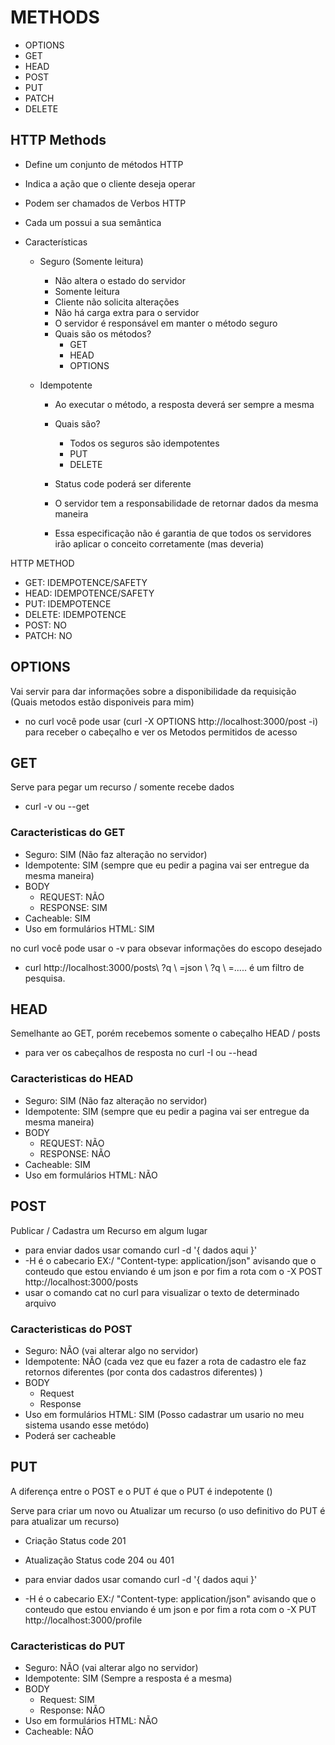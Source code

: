 # METHODS

* OPTIONS
* GET
* HEAD
* POST
* PUT
* PATCH
* DELETE

## HTTP Methods

* Define um conjunto de métodos HTTP
* Indica a ação que o cliente deseja operar
* Podem ser chamados de Verbos HTTP
* Cada um possui a sua semântica
* Características
  
  * Seguro  (Somente leitura)
     * Não altera o estado do servidor
     * Somente leitura
     * Cliente não solicita alterações
     * Não há carga extra para o servidor
     * O servidor é responsável em manter o método seguro
     * Quais são os métodos?
         * GET
         * HEAD
         * OPTIONS
  
  * Idempotente
     * Ao executar o método, a resposta deverá ser sempre a mesma
     * Quais são?
         * Todos os seguros são idempotentes
         * PUT
         * DELETE

     * Status code poderá ser diferente
     * O servidor tem a responsabilidade de retornar dados da mesma maneira
     * Essa especificação não é garantia de que todos os servidores irão aplicar o conceito corretamente (mas deveria)

HTTP METHOD

* GET: IDEMPOTENCE/SAFETY
* HEAD: IDEMPOTENCE/SAFETY
* PUT: IDEMPOTENCE
* DELETE: IDEMPOTENCE
* POST: NO
* PATCH: NO

## OPTIONS

Vai servir para dar informações sobre a disponibilidade da requisição (Quais metodos estão disponiveis para mim)

* no curl você pode usar (curl -X OPTIONS http://localhost:3000/post -i) para receber o cabeçalho e ver os Metodos permitidos de acesso

## GET

Serve para pegar um recurso / somente recebe dados
* curl -v ou --get

### Caracteristicas do GET

* Seguro: SIM (Não faz alteração no servidor)
* Idempotente: SIM (sempre que eu pedir a pagina vai ser entregue da mesma maneira)
* BODY
    * REQUEST: NÃO
    * RESPONSE: SIM
* Cacheable: SIM
* Uso em formulários HTML: SIM

no curl você pode usar o -v para obsevar informações do escopo desejado 

* curl http://localhost:3000/posts\ ?q \ =json    \ ?q \ =..... é um filtro de pesquisa.



## HEAD

Semelhante ao GET, porém recebemos somente o cabeçalho HEAD / posts

* para ver os cabeçalhos de resposta no curl -I ou --head

### Caracteristicas do HEAD

* Seguro: SIM (Não faz alteração no servidor)
* Idempotente: SIM (sempre que eu pedir a pagina vai ser entregue da mesma maneira)
* BODY
    * REQUEST: NÃO
    * RESPONSE: NÃO
* Cacheable: SIM
* Uso em formulários HTML: NÃO

## POST

Publicar / Cadastra um Recurso em algum lugar

* para enviar dados usar comando curl -d '{ dados aqui }' 
* -H é o cabecario EX:/ "Content-type: application/json" avisando que o conteudo que estou enviando é um json e por fim a rota com o -X POST http://localhost:3000/posts
* usar o comando cat no curl para visualizar o texto de determinado arquivo

### Caracteristicas do POST

* Seguro: NÃO (vai alterar algo no servidor)
* Idempotente: NÃO (cada vez que eu fazer a rota de cadastro ele faz retornos diferentes (por conta dos cadastros diferentes) )
* BODY
    * Request
    * Response
* Uso em formulários HTML: SIM (Posso cadastrar um usario no meu sistema usando esse metódo)
* Poderá ser cacheable

## PUT

A diferença entre o POST e o PUT é que o PUT é indepotente ()

Serve para criar um novo ou Atualizar um recurso (o uso definitivo do PUT é para atualizar um recurso)

* Criação Status code 201
* Atualização Status code 204 ou 401

* para enviar dados usar comando curl -d '{ dados aqui }' 
* -H é o cabecario EX:/ "Content-type: application/json" avisando que o conteudo que estou enviando é um json e por fim a rota com o -X PUT http://localhost:3000/profile

### Caracteristicas do PUT

* Seguro: NÃO (vai alterar algo no servidor)
* Idempotente: SIM (Sempre a resposta é a mesma)
* BODY
    * Request: SIM
    * Response: NÃO
* Uso em formulários HTML: NÃO
* Cacheable: NÃO